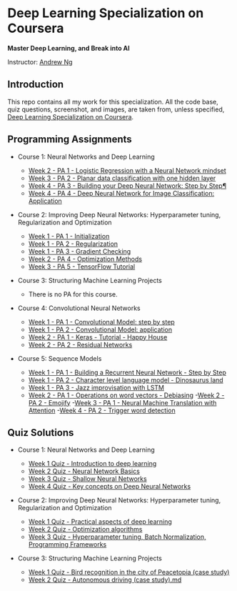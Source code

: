 # Deep Learning Specialization on Coursera

**Master Deep Learning, and Break into AI**

Instructor: [Andrew Ng](http://www.andrewng.org/)

## Introduction

This repo contains all my work for this specialization. All the code base, quiz questions, screenshot, and images, are taken from, unless specified, [Deep Learning Specialization on Coursera](https://www.coursera.org/specializations/deep-learning).


## Programming Assignments

- Course 1: Neural Networks and Deep Learning

  - [Week 2 - PA 1 - Logistic Regression with a Neural Network mindset](https://github.com/uatharva/Deep-Learning-Specialization-Coursera/blob/main/Neural%20Networks%20and%20Deep%20Learning/Logistic%20Regression%20with%20a%20Neural%20Network%20mindset.ipynb)
  - [Week 3 - PA 2 - Planar data classification with one hidden layer](https://github.com/uatharva/Deep-Learning-Specialization-Coursera/blob/main/Neural%20Networks%20and%20Deep%20Learning/Planar%20data%20classification%20with%20one%20hidden%20layer.ipynb)
  - [Week 4 - PA 3 - Building your Deep Neural Network: Step by Step¶](https://github.com/uatharva/Deep-Learning-Specialization-Coursera/blob/main/Neural%20Networks%20and%20Deep%20Learning/Building%20your%20Deep%20Neural%20Network%20-%20Step%20by%20Step.ipynb)
  - [Week 4 - PA 4 - Deep Neural Network for Image Classification: Application](https://github.com/uatharva/Deep-Learning-Specialization-Coursera/blob/main/Neural%20Networks%20and%20Deep%20Learning/Deep%20Neural%20Network%20-%20Application.ipynb)

- Course 2: Improving Deep Neural Networks: Hyperparameter tuning, Regularization and Optimization

  - [Week 1 - PA 1 - Initialization](https://github.com/uatharva/Deep-Learning-Specialization-Coursera/blob/main/Improving%20Deep%20Neural%20Networks%20Hyperparameter%20tuning%2C%20Regularization%20and%20Optimization/Initialization.ipynb)
  - [Week 1 - PA 2 - Regularization](https://github.com/uatharva/Deep-Learning-Specialization-Coursera/blob/main/Improving%20Deep%20Neural%20Networks%20Hyperparameter%20tuning%2C%20Regularization%20and%20Optimization/Regularization.ipynb)
  - [Week 1 - PA 3 - Gradient Checking](https://github.com/uatharva/Deep-Learning-Specialization-Coursera/blob/main/Improving%20Deep%20Neural%20Networks%20Hyperparameter%20tuning%2C%20Regularization%20and%20Optimization/Gradient%20Checking.ipynb)
  - [Week 2 - PA 4 - Optimization Methods](https://github.com/uatharva/Deep-Learning-Specialization-Coursera/blob/main/Improving%20Deep%20Neural%20Networks%20Hyperparameter%20tuning%2C%20Regularization%20and%20Optimization/Optimization%20methods.ipynb)
  - [Week 3 - PA 5 - TensorFlow Tutorial](https://github.com/uatharva/Deep-Learning-Specialization-Coursera/blob/main/Improving%20Deep%20Neural%20Networks%20Hyperparameter%20tuning%2C%20Regularization%20and%20Optimization/Tensorflow%20Tutorial.ipynb)

- Course 3: Structuring Machine Learning Projects

  - There is no PA for this course. 
  
- Course 4: Convolutional Neural Networks

  - [Week 1 - PA 1 - Convolutional Model: step by step](https://github.com/uatharva/Deep-Learning-Specialization-Coursera/blob/main/Convolutional%20Neural%20Networks/Convolution%20model%20-%20Step%20by%20Step%20-%20v1.ipynb)
  - [Week 1 - PA 2 - Convolutional Model: application](https://github.com/uatharva/Deep-Learning-Specialization-Coursera/blob/main/Convolutional%20Neural%20Networks/Convolution%20model%20-%20Application%20-%20v1.ipynb)
  - [Week 2 - PA 1 - Keras - Tutorial - Happy House](https://github.com/uatharva/Deep-Learning-Specialization-Coursera/blob/main/Convolutional%20Neural%20Networks/Keras%20-%20Tutorial%20-%20Happy%20House%20v1.ipynb)
  - [Week 2 - PA 2 - Residual Networks](https://github.com/uatharva/Deep-Learning-Specialization-Coursera/blob/main/Convolutional%20Neural%20Networks/Residual%20Networks%20-%20v1.ipynb)
  
- Course 5: Sequence Models

  - [Week 1 - PA 1 - Building a Recurrent Neural Network - Step by Step](https://github.com/uatharva/Deep-Learning-Specialization-Coursera/blob/main/Sequence%20Models/Building%20a%20Recurrent%20Neural%20Network%20-%20Step%20by%20Step%20-%20v2.ipynb)
  - [Week 1 - PA 2 - Character level language model - Dinosaurus land](https://github.com/uatharva/Deep-Learning-Specialization-Coursera/blob/main/Sequence%20Models/Dinosaurus%20Island%20--%20Character%20level%20language%20model%20final%20-%20v3.ipynb)
  - [Week 1 - PA 3 - Jazz improvisation with LSTM](https://github.com/uatharva/Deep-Learning-Specialization-Coursera/blob/main/Sequence%20Models/Improvise%20a%20Jazz%20Solo%20with%20an%20LSTM%20Network%20-%20v1.ipynb)
  - [Week 2 - PA 1 - Operations on word vectors - Debiasing](https://github.com/uatharva/Deep-Learning-Specialization-Coursera/blob/main/Sequence%20Models/Operations%20on%20word%20vectors%20-%20v2.ipynb)
  -[Week 2 - PA 2 - Emojify](https://github.com/uatharva/Deep-Learning-Specialization-Coursera/blob/main/Sequence%20Models/Emojify%20-%20v2.ipynb)
  -[Week 3 - PA 1 - Neural Machine Translation with Attention](https://github.com/uatharva/Deep-Learning-Specialization-Coursera/blob/main/Sequence%20Models/Neural%20machine%20translation%20with%20attention%20-%20v2.ipynb)
  -[Week 4 - PA 2 - Trigger word detection](https://github.com/uatharva/Deep-Learning-Specialization-Coursera/blob/main/Sequence%20Models/Trigger%20word%20detection%20-%20v1.ipynb)
  

## Quiz Solutions

- Course 1: Neural Networks and Deep Learning

  - [Week 1 Quiz - Introduction to deep learning](https://github.com/uatharva/Deep-Learning-Specialization-Coursera/blob/main/Neural%20Networks%20and%20Deep%20Learning/Week%201%20Quiz%20-%20Introduction%20to%20deep%20learning.md)
  - [Week 2 Quiz - Neural Network Basics](https://github.com/uatharva/Deep-Learning-Specialization-Coursera/blob/main/Neural%20Networks%20and%20Deep%20Learning/Week%202%20Quiz%20-%20Neural%20Network%20Basics.md)
  - [Week 3 Quiz - Shallow Neural Networks](https://github.com/uatharva/Deep-Learning-Specialization-Coursera/blob/main/Neural%20Networks%20and%20Deep%20Learning/Week%203%20Quiz%20-%20Shallow%20Neural%20Networks.md)
  - [Week 4 Quiz - Key concepts on Deep Neural Networks](https://github.com/uatharva/Deep-Learning-Specialization-Coursera/blob/main/Neural%20Networks%20and%20Deep%20Learning/Week%204%20Quiz%20-%20Key%20concepts%20on%20Deep%20Neural%20Networks.md)

- Course 2: Improving Deep Neural Networks: Hyperparameter tuning, Regularization and Optimization

  - [Week 1 Quiz - Practical aspects of deep learning](https://github.com/uatharva/Deep-Learning-Specialization-Coursera/blob/main/Improving%20Deep%20Neural%20Networks%20Hyperparameter%20tuning%2C%20Regularization%20and%20Optimization/Week%201%20Quiz%20-%20Practical%20aspects%20of%20deep%20learning.md)
  - [Week 2 Quiz - Optimization algorithms](https://github.com/uatharva/Deep-Learning-Specialization-Coursera/blob/main/Improving%20Deep%20Neural%20Networks%20Hyperparameter%20tuning%2C%20Regularization%20and%20Optimization/Week%202%20Quiz%20-%20Optimization%20algorithms.md)
  - [Week 3 Quiz - Hyperparameter tuning, Batch Normalization, Programming Frameworks](https://github.com/uatharva/Deep-Learning-Specialization-Coursera/blob/main/Improving%20Deep%20Neural%20Networks%20Hyperparameter%20tuning%2C%20Regularization%20and%20Optimization/Week%203%20Quiz%20-%20Hyperparameter%20tuning%2C%20Batch%20Normalization%2C%20Programming%20Frameworks.md)
  
- Course 3: Structuring Machine Learning Projects
  - [Week 1 Quiz - Bird recognition in the city of Peacetopia (case study)](https://github.com/uatharva/Deep-Learning-Specialization-Coursera/blob/main/Structuring%20Machine%20Learning%20Projects/Week%201%20Quiz%20-%20Bird%20recognition%20in%20the%20city%20of%20Peacetopia%20(case%20study).md)
  - [Week 2 Quiz - Autonomous driving (case study).md](https://github.com/uatharva/Deep-Learning-Specialization-Coursera/blob/main/Structuring%20Machine%20Learning%20Projects/Week%202%20Quiz%20-%20Autonomous%20driving%20(case%20study).md)





